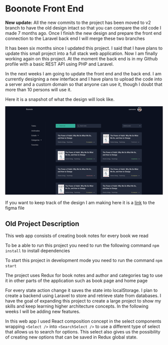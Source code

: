 # Boonote Front End

**New update:** All the new commits to the project has been moved to v2 branch to have the old design intact so that you can compare the old code I made 7 months ago. Once I finish the new design and prepare the front end connection to the Laravel back end I will merge these two branches

It has been six months since I updated this project. I said that I have plans to update this small project into a full stack web application. Now I am finally working again on this project. At the moment the back end is in my Github profile with a basic REST API using PHP and Laravel.

In the next weeks I am going to update the front end and the back end. I am currently designing a new interface and I have plans to upload the code into a server and a custom domain so that anyone can use it, though I doubt that more than 10 persons will use it.

Here it is a snapshot of what the design will look like.

![Notes View](notes-view-snapshot.png)

If you want to keep track of the design I am making here it is a [link](https://www.figma.com/file/2AErzOKmGVQH6kTOJq5aGg/Boonote) to the figma file

## Old Project Description

This web app consists of creating book notes for every book we read

To be a able to run this project you need to run the following command `npm install` to install dependencies

To start this project in development mode you need to run the command `npm start`

The project uses Redux for book notes and author and categories tag to use it in other parts of the application such as book page and home page

For every state action change it saves the state into localStorage. I plan to create a backend using Laravel to store and retrieve state from databases. I have the goal of expanding this project to create a large project to show my skills and keep learning higher architecture concepts. In the following weeks I will be adding new features.

In this web app I used React composition concept in the select components wrapping `<Select />` into `<SearchSelect />` to use a different type of select that allows us to search for options. This select also gives us the possibility of creating new options that can be saved in Redux global state.